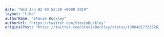 ```yaml
---
date: "Wed Jan 02 09:53:50 +0000 2019"
layout: "like"
authorName: "Stevie Buckley"
authorUrl: "https://twitter.com/StevieBuckley"
originalPost: "https://twitter.com/StevieBuckley/status/1080401772332621824"
---
```

